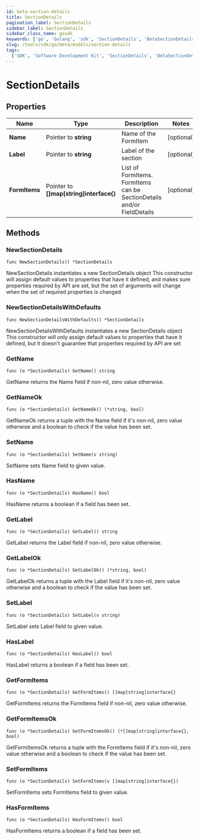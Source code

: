 ```yaml
---
id: beta-section-details
title: SectionDetails
pagination_label: SectionDetails
sidebar_label: SectionDetails
sidebar_class_name: gosdk
keywords: ['go', 'Golang', 'sdk', 'SectionDetails', 'BetaSectionDetails']
slug: /tools/sdk/go/beta/models/section-details
tags:
  ['SDK', 'Software Development Kit', 'SectionDetails', 'BetaSectionDetails']
---
```


# SectionDetails

## Properties

| Name | Type | Description | Notes |
| --- | --- | --- | --- |
| **Name** | Pointer to **string** | Name of the FormItem | [optional] |
| **Label** | Pointer to **string** | Label of the section | [optional] |
| **FormItems** | Pointer to **[]map[string]interface{}** | List of FormItems. FormItems can be SectionDetails and/or FieldDetails | [optional] |

## Methods

### NewSectionDetails

`func NewSectionDetails() *SectionDetails`

NewSectionDetails instantiates a new SectionDetails object This constructor will assign default values to properties that have it defined, and makes sure properties required by API are set, but the set of arguments will change when the set of required properties is changed

### NewSectionDetailsWithDefaults

`func NewSectionDetailsWithDefaults() *SectionDetails`

NewSectionDetailsWithDefaults instantiates a new SectionDetails object This constructor will only assign default values to properties that have it defined, but it doesn't guarantee that properties required by API are set

### GetName

`func (o *SectionDetails) GetName() string`

GetName returns the Name field if non-nil, zero value otherwise.

### GetNameOk

`func (o *SectionDetails) GetNameOk() (*string, bool)`

GetNameOk returns a tuple with the Name field if it's non-nil, zero value otherwise and a boolean to check if the value has been set.

### SetName

`func (o *SectionDetails) SetName(v string)`

SetName sets Name field to given value.

### HasName

`func (o *SectionDetails) HasName() bool`

HasName returns a boolean if a field has been set.

### GetLabel

`func (o *SectionDetails) GetLabel() string`

GetLabel returns the Label field if non-nil, zero value otherwise.

### GetLabelOk

`func (o *SectionDetails) GetLabelOk() (*string, bool)`

GetLabelOk returns a tuple with the Label field if it's non-nil, zero value otherwise and a boolean to check if the value has been set.

### SetLabel

`func (o *SectionDetails) SetLabel(v string)`

SetLabel sets Label field to given value.

### HasLabel

`func (o *SectionDetails) HasLabel() bool`

HasLabel returns a boolean if a field has been set.

### GetFormItems

`func (o *SectionDetails) GetFormItems() []map[string]interface{}`

GetFormItems returns the FormItems field if non-nil, zero value otherwise.

### GetFormItemsOk

`func (o *SectionDetails) GetFormItemsOk() (*[]map[string]interface{}, bool)`

GetFormItemsOk returns a tuple with the FormItems field if it's non-nil, zero value otherwise and a boolean to check if the value has been set.

### SetFormItems

`func (o *SectionDetails) SetFormItems(v []map[string]interface{})`

SetFormItems sets FormItems field to given value.

### HasFormItems

`func (o *SectionDetails) HasFormItems() bool`

HasFormItems returns a boolean if a field has been set.
